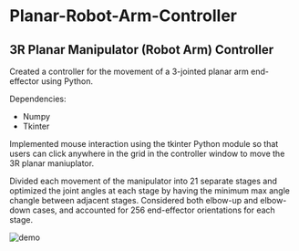 # Planar-Robot-Arm-Controller
3R Planar Manipulator (Robot Arm) Controller
---
Created a controller for the movement of a 3-jointed planar arm end-effector using Python.

Dependencies:
- Numpy
- Tkinter

Implemented mouse interaction using the tkinter Python module so that users can click anywhere in the grid in the controller window to move the 3R planar maniuplator.

Divided each movement of the manipulator into 21 separate stages and optimized the joint angles at each stage by having the minimum max angle changle between adjacent stages. Considered both elbow-up and elbow-down cases, and accounted for 256 end-effector orientations for each stage.

![demo](https://user-images.githubusercontent.com/83327791/218372244-b3af1dfc-2d22-4e2e-a0d2-04e6f7f7649b.gif)
